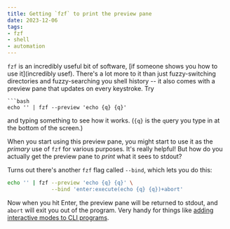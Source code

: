 ```yaml
---
title: Getting `fzf` to print the preview pane
date: 2023-12-06
tags: 
- fzf
- shell
- automation
---
```


`fzf` is an incredibly useful bit of software, [if someone shows you how to use it](incredibly usef). There's a lot more to it than just fuzzy-switching directories and fuzzy-searching you shell history -- it also comes with a preview pane that updates on every keystroke. Try

```
```bash
echo '' | fzf --preview 'echo {q} {q}'
```

and typing something to see how it works. (`{q}` is the `q`uery you type in at the bottom of the screen.)

When you start using this preview pane, you might start to use it as the _primary_ use of `fzf` for various purposes. It's really helpful! But how do you actually get the preview pane to *print* what it sees to stdout?

Turns out there's another `fzf` flag called `--bind`, which lets you do this:

```bash
echo '' | fzf --preview 'echo {q} {q}' \
              --bind 'enter:execute(echo {q} {q})+abort'
```

Now when you hit Enter, the preview pane will be returned to stdout, and `abort` will exit you out of the program. Very handy for things like [adding interactive modes to CLI programs](https://github.com/hiAndrewQuinn/finstem#interactive-mode).
